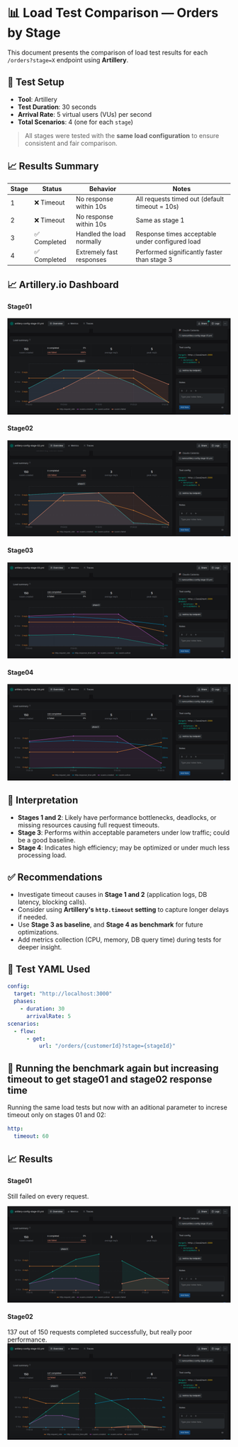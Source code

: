 # 📊 Load Test Comparison — Orders by Stage

This document presents the comparison of load test results for each `/orders?stage=X` endpoint using **Artillery**.

## 🧪 Test Setup

- **Tool**: Artillery
- **Test Duration**: 30 seconds
- **Arrival Rate**: 5 virtual users (VUs) per second
- **Total Scenarios**: 4 (one for each `stage`)

> All stages were tested with the **same load configuration** to ensure consistent and fair comparison.

## 📈 Results Summary

| Stage | Status       | Behavior                  | Notes                                           |
| ----- | ------------ | ------------------------- | ----------------------------------------------- |
| 1     | ❌ Timeout   | No response within 10s    | All requests timed out (default timeout = 10s)  |
| 2     | ❌ Timeout   | No response within 10s    | Same as stage 1                                 |
| 3     | ✅ Completed | Handled the load normally | Response times acceptable under configured load |
| 4     | ✅ Completed | Extremely fast responses  | Performed significantly faster than stage 3     |

## 📈 Artillery.io Dashboard

#### Stage01

![stage01](../images/stage01-load.png)

#### Stage02

![stage02](../images/stage02-load.png)

#### Stage03

![stage03](../images/stage03-load.png)

#### Stage04

![stage04](../images/stage04-load.png)

## 📌 Interpretation

- **Stages 1 and 2**: Likely have performance bottlenecks, deadlocks, or missing resources causing full request timeouts.
- **Stage 3**: Performs within acceptable parameters under low traffic; could be a good baseline.
- **Stage 4**: Indicates high efficiency; may be optimized or under much less processing load.

## ✅ Recommendations

- Investigate timeout causes in **Stage 1 and 2** (application logs, DB latency, blocking calls).
- Consider using **Artillery's `http.timeout` setting** to capture longer delays if needed.
- Use **Stage 3 as baseline**, and **Stage 4 as benchmark** for future optimizations.
- Add metrics collection (CPU, memory, DB query time) during tests for deeper insight.

## 📂 Test YAML Used

```yaml
config:
  target: "http://localhost:3000"
  phases:
    - duration: 30
      arrivalRate: 5
scenarios:
  - flow:
      - get:
          url: "/orders/{customerId}?stage={stageId}"
```

## 🧪 Running the benchmark again but increasing timeout to get stage01 and stage02 response time

Running the same load tests but now with an aditional parameter to increse timeout only on stages 01 and 02:

```yaml
http:
  timeout: 60
```

## 📈 Results

#### Stage01

Still failed on every request.

![stage01](../images/stage01-load-timeout60.png)

#### Stage02

137 out of 150 requests completed successfully, but really poor performance.
![stage02](../images/stage02-load-timeout60.png)
